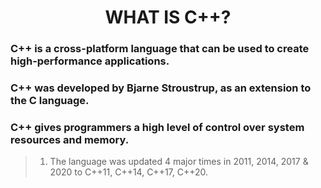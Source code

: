 <div align="center">

# WHAT IS C++?
<div>

<div align="left">

### C++ is a cross-platform language that can be used to create high-performance applications.

### C++ was developed by Bjarne Stroustrup, as an extension to the C language.

### C++ gives programmers a high level of control over system resources and memory.

> 1. The language was updated 4 major times in 2011, 2014, 2017 & 2020 to C++11, C++14, C++17, C++20.

<div>
